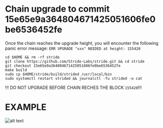 # Chain upgrade to commit 15e65e9a364804671425051606fe0be6536452fe

Once the chain reaches the upgrade height, you will encounter the following panic error message:
`ERR UPGRADE "xxx" NEEDED at height: 155420`

```sudo systemctl stop strided
cd $HOME && rm -rf stride
git clone https://github.com/Stride-Labs/stride.git && cd stride
git checkout 15e65e9a364804671425051606fe0be6536452fe
make build
sudo cp $HOME/stride/build/strided /usr/local/bin
sudo systemctl restart strided && journalctl -fu strided -o cat
```

!!! DO NOT UPGRADE BEFORE CHAIN RECHES THE BLOCK `155420`!!!

# EXAMPLE
![alt text](https://ibb.co/6PRDFfH)
